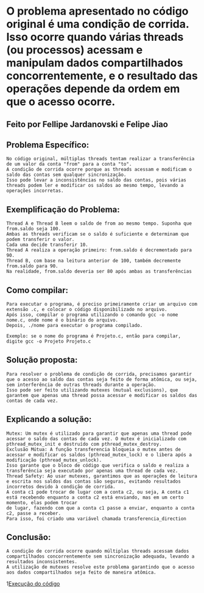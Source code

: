 # O problema apresentado no código original é uma condição de corrida. Isso ocorre quando várias threads (ou processos) acessam e manipulam dados compartilhados concorrentemente, e o resultado das operações depende da ordem em que o acesso ocorre.
## Feito por Fellipe Jardanovski e Felipe Jiao

## Problema Específico:
    No código original, múltiplas threads tentam realizar a transferência de um valor da conta "from" para a conta "to". 
    A condição de corrida ocorre porque as threads acessam e modificam o saldo das contas sem qualquer sincronização. 
    Isso pode levar a inconsistências no saldo das contas, pois várias threads podem ler e modificar os saldos ao mesmo tempo, levando a operações incorretas.


## Exemplificação do Problema:
    Thread A e Thread B leem o saldo de from ao mesmo tempo. Suponha que from.saldo seja 100.
    Ambas as threads verificam se o saldo é suficiente e determinam que podem transferir o valor. 
    Cada uma decide transferir 10.
    Thread A realiza a operação primeiro: from.saldo é decrementado para 90.
    Thread B, com base na leitura anterior de 100, também decremente from.saldo para 90. 
    Na realidade, from.saldo deveria ser 80 após ambas as transferências

## Como compilar:
    Para executar o programa, é preciso primeiramente criar um arquivo com extensão .c, e colocar o código disponibilizado no arquivo.
    Após isso, compilar o programa utilizando o comando gcc -o nome nome.c, onde nome é o binário do arquivo. 
    Depois, ./nome para executar o programa compilado.

    Exemplo: se o nome do programa é Projeto.c, então para compilar, digite gcc -o Projeto Projeto.c

## Solução proposta:
    Para resolver o problema de condição de corrida, precisamos garantir que o acesso ao saldo das contas seja feito de forma atômica, ou seja, sem interferência de outras threads durante a operação. 
    Isso pode ser feito utilizando mutexes (mutual exclusions), que garantem que apenas uma thread possa acessar e modificar os saldos das contas de cada vez.

## Explicando a solução:
    Mutex: Um mutex é utilizado para garantir que apenas uma thread pode acessar o saldo das contas de cada vez. O mutex é inicializado com pthread_mutex_init e destruído com pthread_mutex_destroy.
    Exclusão Mútua: A função transferencia bloqueia o mutex antes de acessar e modificar os saldos (pthread_mutex_lock) e o libera após a modificação (pthread_mutex_unlock). 
    Isso garante que o bloco de código que verifica o saldo e realiza a transferência seja executado por apenas uma thread de cada vez.
    Thread Safety: Ao usar mutexes, garantimos que as operações de leitura e escrita nos saldos das contas são seguras, evitando resultados incorretos devido à condição de corrida.
    A conta c1 pode trocar de lugar com a conta c2, ou seja, A conta c1 está recebendo enquanto a conta c2 está enviando, mas em um certo momento, elas podem trocar
    de lugar, fazendo com que a conta c1 passe a enviar, enquanto a conta c2, passe a receber.
    Para isso, foi criado uma variável chamada transferencia_direction

## Conclusão:
    A condição de corrida ocorre quando múltiplas threads acessam dados compartilhados concorrentemente sem sincronização adequada, levando a resultados inconsistentes. 
    A utilização de mutexes resolve este problema garantindo que o acesso aos dados compartilhados seja feito de maneira atômica.

1[Execução do código](Captura.png)
